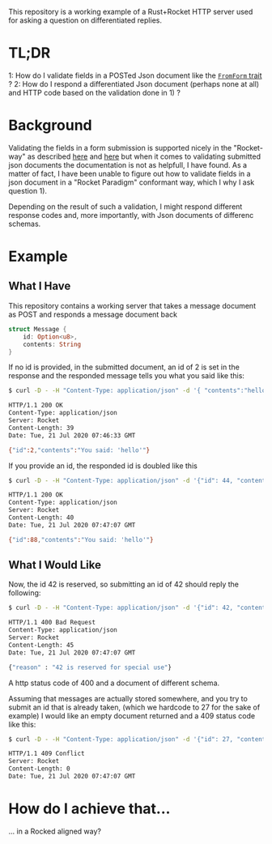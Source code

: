 This repository is a working example of a Rust+Rocket HTTP server used for asking a question on differentiated replies.

# TL;DR

 1: How do I validate fields in a POSTed Json document like the [`FromForm` trait](https://api.rocket.rs/v0.4/rocket/request/trait.FromFormValue.html) ?
 2: How do I respond a differentiated Json document (perhaps none at all) and HTTP code based on the validation done in 1) ?

# Background
Validating the fields in a form submission is supported nicely in the "Rocket-way" as described [here](https://rocket.rs/v0.4/guide/requests/#forms) 
and [here](https://api.rocket.rs/v0.4/rocket/request/trait.FromFormValue.html) 
but when it comes to validating submitted json documents the documentation is not as helpfull, I have found. As a matter of fact, I have been unable to figure out how to validate fields in a json document in a "Rocket Paradigm" conformant way, which I why I ask question 1).

Depending on the result of such a validation, I might respond different response codes and, more importantly, with Json documents of differenc schemas.

# Example


## What I Have
This repository contains a working server that takes a message document as POST and responds a message document back
```rust
struct Message {
    id: Option<u8>,
    contents: String
}
```

If no id is provided, in the submitted document, an id of 2 is set in the response and the responded message tells you what you said like this:

```bash
$ curl -D - -H "Content-Type: application/json" -d '{ "contents":"hello"}' -X POST http://localhost:8000/message

HTTP/1.1 200 OK
Content-Type: application/json
Server: Rocket
Content-Length: 39
Date: Tue, 21 Jul 2020 07:46:33 GMT

{"id":2,"contents":"You said: 'hello'"}
```

If you provide an id, the responded id is doubled like this


```bash
$ curl -D - -H "Content-Type: application/json" -d '{"id": 44, "contents":"hello"}' -X POST http://localhost:8000/message

HTTP/1.1 200 OK
Content-Type: application/json
Server: Rocket
Content-Length: 40
Date: Tue, 21 Jul 2020 07:47:07 GMT

{"id":88,"contents":"You said: 'hello'"}
```

## What I Would Like

Now, the id 42 is reserved, so submitting an id of 42 should reply the following:

```bash
$ curl -D - -H "Content-Type: application/json" -d '{"id": 42, "contents":"hello"}' -X POST http://localhost:8000/message

HTTP/1.1 400 Bad Request
Content-Type: application/json
Server: Rocket
Content-Length: 45
Date: Tue, 21 Jul 2020 07:47:07 GMT

{"reason" : "42 is reserved for special use"}
```
A http status code of 400 and a document of different schema.


Assuming that messages are actually stored somewhere, and you try to submit an id that is already taken, (which we hardcode to 27 for the sake of example) I would like an empty document returned and a 409 status code like this:

```bash
$ curl -D - -H "Content-Type: application/json" -d '{"id": 27, "contents":"hello"}' -X POST http://localhost:8000/message

HTTP/1.1 409 Conflict
Server: Rocket
Content-Length: 0
Date: Tue, 21 Jul 2020 07:47:07 GMT
```
# How do I achieve that...
... in a Rocked aligned way?
